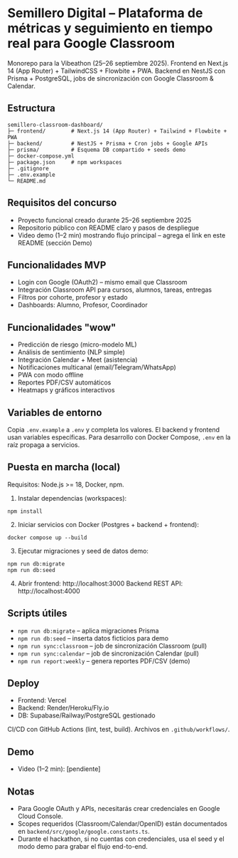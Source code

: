 # Semillero Digital – Plataforma de métricas y seguimiento en tiempo real para Google Classroom

Monorepo para la Vibeathon (25–26 septiembre 2025). Frontend en Next.js 14 (App Router) + TailwindCSS + Flowbite + PWA. Backend en NestJS con Prisma + PostgreSQL, jobs de sincronización con Google Classroom & Calendar.

## Estructura

```
semillero-classroom-dashboard/
├─ frontend/        # Next.js 14 (App Router) + Tailwind + Flowbite + PWA
├─ backend/         # NestJS + Prisma + Cron jobs + Google APIs
├─ prisma/          # Esquema DB compartido + seeds demo
├─ docker-compose.yml
├─ package.json     # npm workspaces
├─ .gitignore
├─ .env.example
└─ README.md
```

## Requisitos del concurso
- Proyecto funcional creado durante 25–26 septiembre 2025
- Repositorio público con README claro y pasos de despliegue
- Video demo (1–2 min) mostrando flujo principal – agrega el link en este README (sección Demo)

## Funcionalidades MVP
- Login con Google (OAuth2) – mismo email que Classroom
- Integración Classroom API para cursos, alumnos, tareas, entregas
- Filtros por cohorte, profesor y estado
- Dashboards: Alumno, Profesor, Coordinador

## Funcionalidades "wow"
- Predicción de riesgo (micro-modelo ML)
- Análisis de sentimiento (NLP simple)
- Integración Calendar + Meet (asistencia)
- Notificaciones multicanal (email/Telegram/WhatsApp)
- PWA con modo offline
- Reportes PDF/CSV automáticos
- Heatmaps y gráficos interactivos

## Variables de entorno
Copia `.env.example` a `.env` y completa los valores. El backend y frontend usan variables específicas. Para desarrollo con Docker Compose, `.env` en la raíz propaga a servicios.

## Puesta en marcha (local)
Requisitos: Node.js >= 18, Docker, npm.

1) Instalar dependencias (workspaces):
```
npm install
```

2) Iniciar servicios con Docker (Postgres + backend + frontend):
```
docker compose up --build
```

3) Ejecutar migraciones y seed de datos demo:
```
npm run db:migrate
npm run db:seed
```

4) Abrir frontend: http://localhost:3000
   Backend REST API: http://localhost:4000

## Scripts útiles
- `npm run db:migrate` – aplica migraciones Prisma
- `npm run db:seed` – inserta datos ficticios para demo
- `npm run sync:classroom` – job de sincronización Classroom (pull)
- `npm run sync:calendar` – job de sincronización Calendar (pull)
- `npm run report:weekly` – genera reportes PDF/CSV (demo)

## Deploy
- Frontend: Vercel
- Backend: Render/Heroku/Fly.io
- DB: Supabase/Railway/PostgreSQL gestionado

CI/CD con GitHub Actions (lint, test, build). Archivos en `.github/workflows/`.

## Demo
- Video (1–2 min): [pendiente]

## Notas
- Para Google OAuth y APIs, necesitarás crear credenciales en Google Cloud Console.
- Scopes requeridos (Classroom/Calendar/OpenID) están documentados en `backend/src/google/google.constants.ts`.
- Durante el hackathon, si no cuentas con credenciales, usa el seed y el modo demo para grabar el flujo end-to-end.

